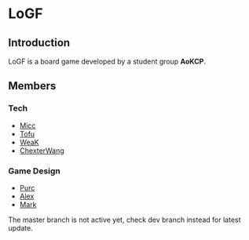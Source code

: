 # LoGF

## Introduction

LoGF is a board game developed by a student group **AoKCP**.

## Members

### Tech
  * [Micc](https://github.com/MiccWan)
  * [Tofu](https://github.com/Claude0311)
  * [WeaK](https://github.com/edisonhello)
  * [ChexterWang](https://github.com/ChexterWang)
### Game Design
  * [Purc](https://www.facebook.com/purcs)
  * [Alex](https://www.facebook.com/profile.php?id=100008094797636)
  * [Mark](https://www.facebook.com/profile.php?id=100001519320026)

The master branch is not active yet, check dev branch instead for latest update.
